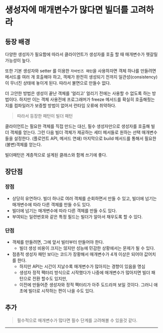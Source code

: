 # 생성자에 매개변수가 많다면 빌더를 고려하라


## 등장 배경
다양한 생성자가 필요함에 따라서 클라이언트가 생성자를 호출 할 때 매개변수가 헷갈릴 가능성이 높다. 

또한 기본 생성자와 setter 를 이용한 `자바빈즈 패턴`을 사용하자면 객체 하나를 만들려면 메서드를 여러 개 호출해야 하고, 객체가 완전히 
생성되기 전까지 일관성(consistency)이 무너진 상태에 놓이게 된다. 따라서 불면으로 만들수 없다.

더 고안한 방법은 생성이 끝난 객체를 '얼리고' 얼리기 전에는 사용할 수 없도록 하는 방법이다.
하지만 이는 객체 사용전에 프로그래머가 freeze 메서드를 확실히 호출해줬는지를 컴파일러가 보증할 방법이 없어서 런타임 오류에 취약하다.

> 따라서 등장한 패턴이 빌더 패턴

클라이언트는 필요한 객체를 직접 만드는 대신, 필수 생성자만으로 생성자를 호출해 빌더 객체를 얻는다.
그런 다음 빌더 객체가 제공하는 세터 메서들로 원하는 선택 매개변수들을 설정한다. (플로언트 API, 메서드 연쇄)
마지막으로 build 메서드를 통해서 필요한 (불변)객체를 얻는다.


빌더패턴은 계층적으로 설계된 클래스와 함께 쓰기에 좋다.



## 장단점
### 장점
- 상당히 유연하다. 빌더 하나로 여러 객체를 순회하면서 만들 수 있고, 빌더에 넘기는 매개변수에 따라 다른 객체를 만들 수도 있다.
- 빌더에 넘기는 매개변수에 따라 다른 객체를 만들 수도 있다.
- 부여되는 일련번호와 같은 특정 필드는 빌더가 알아서 채우도록 할 수 있다.
### 단점
- 객체를 만들려면, 그에 앞서 빌터부터 만들어야 한다.
  - 빌더 생성 비용이 크지는 않지만 성능에 민감한 상황에서는 문제가 될 수 있다.
- 점층적 생성자 패턴 보다는 코드가 장황해서 매개변수가 4개 이상은 되어야 값어치를 한다.
  - 하지만 API는 시간이 지날수록 매개변수가 많아지는 경향이 있음을 명심
  - 생성자 정적 팩터리 방식으로 시작했다가 나중에 매개변수가 많아지면 빌더 패턴으로 전환 할수도 있지만,
  - 이전에 만들어준 생성자와 정적 팩터리가 아주 도드라져 보일 것이다. 그러니 애초에 빌더로 시작하는 편이 나을 수도 있다.


## 추가

> 필수적으로 매개변수가 많다면 필수 단계를 고려해볼 수 있을것 같다.
---
